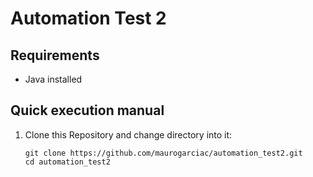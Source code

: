 # Automation Test 2
## Requirements
* Java installed

## Quick execution manual

1. Clone this Repository and change directory into it:
    ```shell
    git clone https://github.com/maurogarciac/automation_test2.git
    cd automation_test2
    ```
